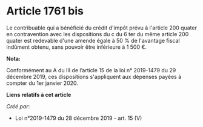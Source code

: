 # Article 1761 bis

Le contribuable qui a bénéficié du crédit d'impôt prévu à l'article 200 quater en contravention avec les dispositions du c du
6 ter du même article 200 quater est redevable d'une amende égale à 50 % de l'avantage fiscal indûment obtenu, sans pouvoir
être inférieure à 1 500 €.

**Nota:**

Conformément au A du III de l’article 15 de la loi n° 2019-1479 du 29 décembre 2019, ces dispositions s'appliquent aux
dépenses payées à compter du 1er janvier 2020.

**Liens relatifs à cet article**

_Créé par_:

  - Loi n°2019-1479 du 28 décembre 2019 - art. 15 (V)
